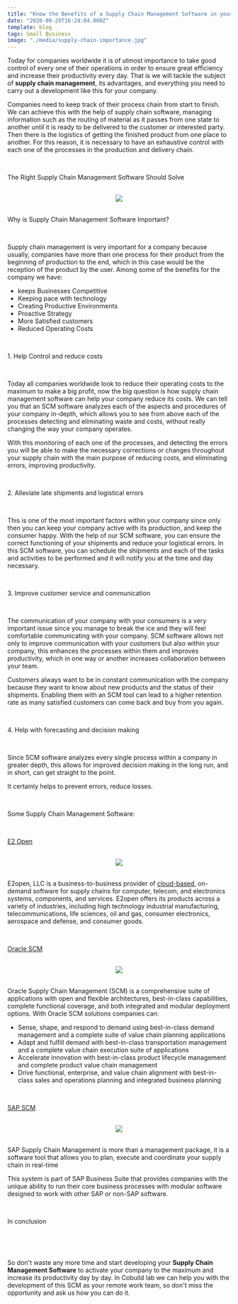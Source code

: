 ```yaml
---
title: "Know the Benefits of a Supply Chain Management Software in your Small Business"
date: "2020-09-29T16:24:04.000Z"
template: blog
tags: Small Business
image: "./media/supply-chain-importance.jpg"
---
```


Today for companies worldwide it is of utmost importance to take good control of every one of their operations in order to ensure great efficiency and increase their productivity every day. That is we will tackle the subject of **supply chain management**, its advantages, and everything you need to carry out a development like this for your company. 

Companies need to keep track of their process chain from start to finish. We can achieve this with the help of supply chain software, managing information such as the routing of material as it passes from one state to another until it is ready to be delivered to the customer or interested party. Then there is the logistics of getting the finished product from one place to another. For this reason, it is necessary to have an exhaustive control with each one of the processes in the production and delivery chain.

<Br>

<title-2>The Right Supply Chain Management Software Should Solve</title-2>

<Br>

<center>
<img src="./media/SUPPLUCHAIN-SOFTWARE.jpg">
</center>

<Br>

<title-2>Why is Supply Chain Management Software Important?</title-2>

<Br>

Supply chain management is very important for a company because usually, companies have more than one process for their product from the beginning of production to the end, which in this case would be the reception of the product by the user. Among some of the benefits for the company we have: 

- keeps Businesses Competitive
- Keeping pace with technology
- Creating Productive Environments
- Proactive Strategy
- More Satisfied customers 
- Reduced Operating Costs

<Br>

<title-3>1. Help Control and reduce costs</title-3>

<Br>

Today all companies worldwide look to reduce their operating costs to the maximum to make a big profit, now the big question is how supply chain management software can help your company reduce its costs.  We can tell you that an SCM software analyzes each of the aspects and procedures of your company in-depth, which allows you to see from above each of the processes detecting and eliminating waste and costs, without really changing the way your company operates.

With this monitoring of each one of the processes, and detecting the errors you will be able to make the necessary corrections or changes throughout your supply chain with the main purpose of reducing costs, and eliminating errors, improving productivity.

<Br>

<title-3>2. Alleviate late shipments and logistical errors</title-3>

<Br>

This is one of the most important factors within your company since only then you can keep your company active with its production, and keep the consumer happy. With the help of our SCM software, you can ensure the correct functioning of your shipments and reduce your logistical errors. In this SCM software, you can schedule the shipments and each of the tasks and activities to be performed and it will notify you at the time and day necessary. 

<Br>

<title-3>3. Improve customer service and communication</title-3>

<Br>

The communication of your company with your consumers is a very important issue since you manage to break the ice and they will feel comfortable communicating with your company. SCM software allows not only to improve communication with your customers but also within your company, this enhances the processes within them and improves productivity, which in one way or another increases collaboration between your team. 

Customers always want to be in constant communication with the company because they want to know about new products and the status of their shipments. Enabling them with an SCM tool can lead to a higher retention rate as many satisfied customers can come back and buy from you again.  

<Br>

<title-3>4. Help with forecasting and decision making</title-3>

<Br>

Since SCM software analyzes every single process within a company in greater depth, this allows for improved decision making in the long run, and in short, can get straight to the point. 

It certainly helps to prevent errors, reduce losses.  

<Br>

<title-2>Some Supply Chain Management Software:</title-2>

<Br>

<title-3><a target="_blank" href="https://www.e2open.com/">   E2 Open </a></title-3>

<Br>

<center>
<img src="./media/e2open-cobuild.jpg">
</center>

<Br>

E2open, LLC is a business-to-business provider of <a href="https://currentscm.com/intro-to-cloud-procurement" target="_blank">cloud-based</a>, on-demand software for supply chains for computer, telecom, and electronics systems, components, and services. E2open offers its products across a variety of industries, including high technology industrial manufacturing, telecommunications, life sciences, oil and gas, consumer electronics, aerospace and defense, and consumer goods. 

<Br>

<title-3><a target="_blank" href="http://www.oracle.com/us/products/applications/ebusiness/value-chain-management-217208.pdf">   Oracle SCM </a></title-3>

<Br>

<center>
<img src="./media/oracle-cobuild.jpg">
</center>

<Br>

Oracle Supply Chain Management (SCM) is a comprehensive suite of applications with open and flexible architectures, best-in-class capabilities, complete functional coverage, and both integrated and modular deployment options. With Oracle SCM solutions companies can:

- Sense, shape, and respond to demand using best-in-class demand management and a complete suite of value chain planning applications
- Adapt and fulfill demand with best-in-class transportation management and a complete value chain execution suite of applications
- Accelerate innovation with best-in-class product lifecycle management and complete product value chain management
- Drive functional, enterprise, and value chain alignment with best-in-class sales and operations planning and integrated business planning

<Br>

<title-3><a target="_blank" href="https://www.softwareseleccion.com/sap+supply+chain+management+scm-p-4220">   SAP SCM </a></title-3>

<Br>

<center>
<img src="./media/SAP-cobuild.jpg">
</center>

<Br>

SAP Supply Chain Management is more than a management package, it is a software tool that allows you to plan, execute and coordinate your supply chain in real-time

This system is part of SAP Business Suite that provides companies with the unique ability to run their core business processes with modular software designed to work with other SAP or non-SAP software.  

<Br>

<title-3>In conclusion</title-3>

<Br>

<youtube-video id="bwl5ohf1qsg"></youtube-video>

<Br>

So don't waste any more time and start developing your **Supply Chain Management Software** to activate your company to the maximum and increase its productivity day by day. In Cobuild lab we can help you with the development of this SCM as your remote work team, so don't miss the opportunity and ask us how you can do it.    



